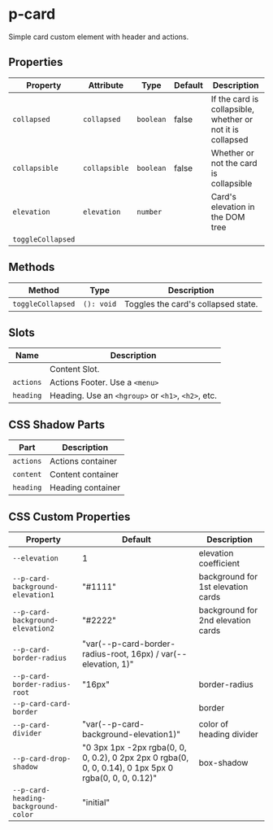 # p-card

Simple card custom element with header and actions.

## Properties

| Property          | Attribute     | Type      | Default | Description                                      |
|-------------------|---------------|-----------|---------|--------------------------------------------------|
| `collapsed`       | `collapsed`   | `boolean` | false   | If the card is collapsible, whether or not it is collapsed |
| `collapsible`     | `collapsible` | `boolean` | false   | Whether or not the card is collapsible           |
| `elevation`       | `elevation`   | `number`  |         | Card's elevation in the DOM tree                 |
| `toggleCollapsed` |               |           |         |                                                  |

## Methods

| Method            | Type       | Description                         |
|-------------------|------------|-------------------------------------|
| `toggleCollapsed` | `(): void` | Toggles the card's collapsed state. |

## Slots

| Name      | Description                                      |
|-----------|--------------------------------------------------|
|           | Content Slot.                                    |
| `actions` | Actions Footer. Use a `<menu>`                   |
| `heading` | Heading. Use an `<hgroup>` or `<h1>`, `<h2>`, etc. |

## CSS Shadow Parts

| Part      | Description       |
|-----------|-------------------|
| `actions` | Actions container |
| `content` | Content container |
| `heading` | Heading container |

## CSS Custom Properties

| Property                            | Default                                          | Description                        |
|-------------------------------------|--------------------------------------------------|------------------------------------|
| `--elevation`                       | 1                                                | elevation coefficient              |
| `--p-card-background-elevation1`    | "#1111"                                          | background for 1st elevation cards |
| `--p-card-background-elevation2`    | "#2222"                                          | background for 2nd elevation cards |
| `--p-card-border-radius`            | "var(--p-card-border-radius-root, 16px) / var(--elevation, 1)" |                                    |
| `--p-card-border-radius-root`       | "16px"                                           | border-radius                      |
| `--p-card-card-border`              |                                                  | border                             |
| `--p-card-divider`                  | "var(--p-card-background-elevation1)"            | color of heading divider           |
| `--p-card-drop-shadow`              | "0 3px 1px -2px rgba(0, 0, 0, 0.2), 0 2px 2px 0 rgba(0, 0, 0, 0.14), 0 1px 5px 0 rgba(0, 0, 0, 0.12)" | box-shadow                         |
| `--p-card-heading-background-color` | "initial"                                        |                                    |
